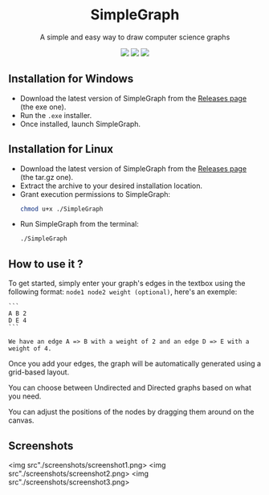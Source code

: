 <h1 align="center">SimpleGraph</h1>
<p align="center">A simple and easy way to draw computer science graphs</p>
<div align="center">
    <img src="https://img.shields.io/github/stars/Lea-Bar/SimpleGraph
">
    <img src="https://img.shields.io/github/forks/Lea-Bar/SimpleGraph
">
    <img src="https://img.shields.io/github/package-json/v/Lea-Bar/SimpleGraph
">
</div>

## Installation for Windows
- Download the latest version of SimpleGraph from the [Releases page](https://github.com/Lea-Bar/SimpleGraph/releases/tag/RELEASE) (the exe one).
- Run the ```.exe``` installer.
- Once installed, launch SimpleGraph.

## Installation for Linux
- Download the latest version of SimpleGraph from the [Releases page](https://github.com/Lea-Bar/SimpleGraph/releases/tag/RELEASE) (the tar.gz one).
- Extract the archive to your desired installation location.
- Grant execution permissions to SimpleGraph:
    ```bash
    chmod u+x ./SimpleGraph
    ```
- Run SimpleGraph from the terminal:
    ```bash
    ./SimpleGraph
    ```

## How to use it ?
To get started, simply enter your graph's edges in the textbox using the following format: ```node1 node2 weight (optional)```, here's an exemple:

    ```
    A B 2
    D E 4
    ```

    We have an edge A => B with a weight of 2 and an edge D => E with a weight of 4.

Once you add your edges, the graph will be automatically generated using a grid-based layout.

You can choose between Undirected and Directed graphs based on what you need.

You can adjust the positions of the nodes by dragging them around on the canvas.

## Screenshots

<img src"./screenshots/screenshot1.png>
<img src"./screenshots/screenshot2.png>
<img src"./screenshots/screenshot3.png>